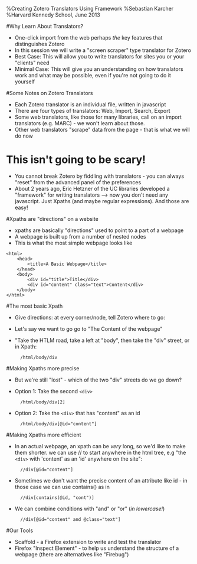 %Creating Zotero Translators Using Framework
%Sebastian Karcher
%Harvard Kennedy School, June 2013

#Why Learn About Translators?
* One-click import from the web perhaps *the* key features that distinguishes Zotero
* In this session we will write a "screen scraper" type translator for Zotero
* Best Case: This will allow you to write translators for sites you or your "clients" need
* Minimal Case: This will give you an understanding on how translators work and what may be possible, even if you're not going to do it yourself 

#Some Notes on Zotero Translators
* Each Zotero translator is an individual file, written in javascript
* There are four types of translators: Web, Import, Search, Export
* Some web translators, like those for many libraries, call on an import translators (e.g. MARC) - we won't learn about those.
* Other web translators "scrape" data from the page - that is what we will do now

# This isn't going to be scary!
* You cannot break Zotero by fiddling with translators - you can always "reset" from the advanced panel of the preferences
* About 2 years ago, Eric Hetzner of the UC libraries developed a "framework" for writing translators --> now you don't need any javascript. Just Xpaths (and maybe regular expressions). And those are easy!

#Xpaths are "directions" on a website
* xpaths are basically "directions" used to point to a part of a webpage
* A webpage is built up from a number of nested nodes
* This is what the most simple webpage looks like

~~~~~~
<html>
	<head>
		<title>A Basic Webpage</title>
	</head>
	<body>
		<div id="title">Title</div>
		<div id="content" class="text">Content</div>
	</body>
</html>
~~~~~~~~~~

#The most basic Xpath
* Give directions: at every corner/node, tell Zotero where to go:
* Let's say we want to go go to "The Content of the webpage"
* "Take the HTLM road, take a left at "body", then take the "div" street, or in Xpath:

		/html/body/div

#Making Xpaths more precise
* But we're still "lost" - which of the two "div" streets do we go down?
* Option 1: Take the second `<div>`
		
		/html/body/div[2]
* Option 2: Take the `<div>` that has "content" as an id
		
		/html/body/div[@id="content"]
		
#Making Xpaths more efficient
* In an actual webpage, an xpath can be *very* long, so we'd like to make them shorter. we can use // to start anywhere in the html tree, e.g "the `<div>` with 'content' as an 'id' anywhere on the site":
		
		//div[@id="content"]
		
* Sometimes we don't want the precise content of an attribute like id - in those case we can use contains() as in
		
		//div[contains(@id, "cont")]

* We can combine conditions with "and" or "or" (*in lowercase!*)
		
		//div[@id="content" and @class="text"]
		

#Our Tools

* Scaffold - a Firefox extension to write and test the translator
* Firefox "Inspect Element" - to help us understand the structure of a webpage (there are alternatives like "Firebug")

